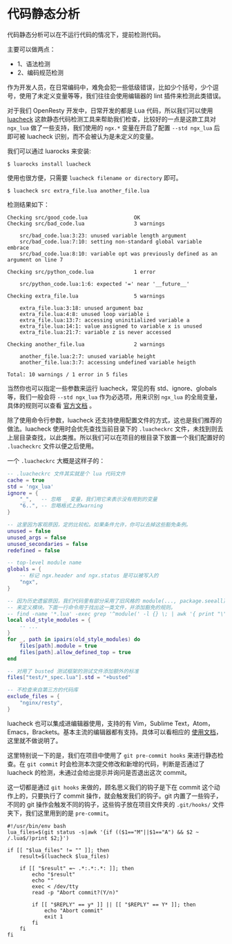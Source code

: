 # 代码静态分析

代码静态分析可以在不运行代码的情况下，提前检测代码。

主要可以做两点：
- 1、语法检测
- 2、编码规范检测

作为开发人员，在日常编码中，难免会犯一些低级错误，比如少个括号，少个逗号，使用了未定义变量等等，我们往往会使用编辑器的 lint 插件来检测此类错误。

对于我们 OpenResty 开发中，日常开发的都是 Lua 代码，所以我们可以使用 [luacheck](https://github.com/mpeterv/luacheck) 这款静态代码检测工具来帮助我们检查，比较好的一点是这款工具对 `ngx_lua` 做了一些支持，我们使用的 `ngx.*` 变量在开启了配置 `--std ngx_lua` 后即可被 luacheck 识别，而不会被认为是未定义的变量。

我们可以通过 luarocks 来安装:

```shell
$ luarocks install luacheck
```

使用也很方便，只需要 `luacheck filename or directory` 即可。

```shell
$ luacheck src extra_file.lua another_file.lua
```

检测结果如下：
```shell
Checking src/good_code.lua               OK
Checking src/bad_code.lua                3 warnings

    src/bad_code.lua:3:23: unused variable length argument
    src/bad_code.lua:7:10: setting non-standard global variable embrace
    src/bad_code.lua:8:10: variable opt was previously defined as an argument on line 7

Checking src/python_code.lua             1 error

    src/python_code.lua:1:6: expected '=' near '__future__'

Checking extra_file.lua                  5 warnings

    extra_file.lua:3:18: unused argument baz
    extra_file.lua:4:8: unused loop variable i
    extra_file.lua:13:7: accessing uninitialized variable a
    extra_file.lua:14:1: value assigned to variable x is unused
    extra_file.lua:21:7: variable z is never accessed

Checking another_file.lua                2 warnings

    another_file.lua:2:7: unused variable height
    another_file.lua:3:7: accessing undefined variable heigth

Total: 10 warnings / 1 error in 5 files
```

当然你也可以指定一些参数来运行 luacheck，常见的有 std、ignore、globals 等，我们一般会将 `--std ngx_lua` 作为必选项，用来识别 `ngx_lua` 的全局变量，具体的规则可以查看 [官方文档](http://luacheck.readthedocs.io/en/stable/cli.html#command-line-options) 。

除了使用命令行参数，luacheck 还支持使用配置文件的方式，这也是我们推荐的做法。luacheck 使用时会优先查找当前目录下的 `.luacheckrc` 文件，未找到则去上层目录查找，以此类推。所以我们可以在项目的根目录下放置一个我们配置好的 `.luacheckrc` 文件以便之后使用。

一个 `.luacheckrc` 大概是这样子的：
```lua
-- .luacheckrc 文件其实就是个 lua 代码文件
cache = true
std = 'ngx_lua'
ignore = {
    "_",   -- 忽略 _ 变量，我们用它来表示没有用到的变量
    "6..", -- 忽略格式上的warning
}

-- 这里因为客观原因，定的比较松。如果条件允许，你可以去掉这些豁免条例。
unused = false
unused_args = false
unused_secondaries = false
redefined = false

-- top-level module name
globals = {
    -- 标记 ngx.header and ngx.status 是可以被写入的
    "ngx",
}

-- 因为历史遗留原因，我们代码里有部分采用了旧风格的 module(..., package.seeall)
-- 来定义模块。下面一行命令用于找出这一类文件，并添加豁免的规则。
-- find -name '*.lua' -exec grep '^module(' -l {} \; | awk '{ print "\""$0"\"," }'
local old_style_modules = {
    -- ...
}
for _, path in ipairs(old_style_modules) do
    files[path].module = true
    files[path].allow_defined_top = true
end

-- 对用了 busted 测试框架的测试文件添加额外的标准
files["test/*_spec.lua"].std = "+busted"

-- 不检查来自第三方的代码库
exclude_files = {
    "nginx/resty",
}
```

luacheck 也可以集成进编辑器使用，支持的有 Vim，Sublime Text，Atom，Emacs，Brackets。基本主流的编辑器都有支持。具体可以看相应的 [使用文档](https://github.com/mpeterv/luacheck#editor-support)，这里就不做说明了。

这里特别说一下的是，我们在项目中使用了 `git pre-commit hooks` 来进行静态检查。在 `git commit` 时会检测本次提交修改和新增的代码，判断是否通过了 luacheck 的检测，未通过会给出提示并询问是否退出这次 commit。

这一切都是通过 `git hooks` 来做的，顾名思义我们的钩子是下在 commit 这个动作上的，只要执行了 commit 操作，就会触发我们的钩子。git 内置了一些钩子，不同的 git 操作会触发不同的钩子，这些钩子放在项目文件夹的 `.git/hooks/` 文件夹下，我们这里用到的是 `pre-commit`。

```shell
#!/usr/bin/env bash
lua_files=$(git status -s|awk '{if (($1=="M"||$1=="A") && $2 ~ /.lua$/)print $2;}')

if [[ "$lua_files" != "" ]]; then
    result=$(luacheck $lua_files)

    if [[ "$result" =~ .*:.*:.*: ]]; then
        echo "$result"
        echo ""
        exec < /dev/tty
        read -p "Abort commit?(Y/n)"

        if [[ "$REPLY" == y* ]] || [[ "$REPLY" == Y* ]]; then
            echo "Abort commit"
            exit 1
        fi
    fi
fi
```
